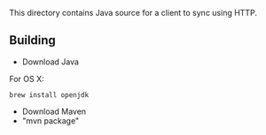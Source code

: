 This directory contains Java source for a client to sync using HTTP.

Building
--------

- Download Java

For OS X:

```
brew install openjdk
```

- Download Maven
- "mvn package"

